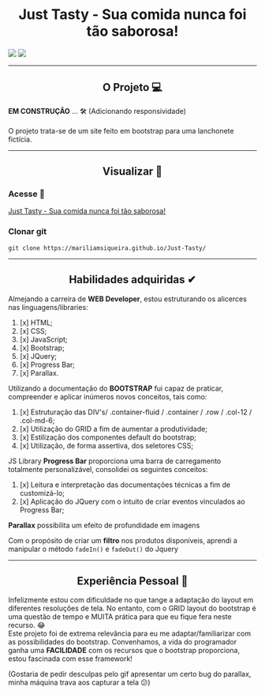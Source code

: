 <div align="center"> <h1>Just Tasty - Sua comida nunca foi tão saborosa!</h1></div>


![](https://github.com/MariliaMSiqueira/Just-Tasty/blob/main/assets/imgs/layout1.gif)
![](https://github.com/MariliaMSiqueira/Just-Tasty/blob/main/assets/imgs/layout2.gif)


---
<div align="center"><h2>O Projeto 💻</h2></div>


**EM CONSTRUÇÃO** ... 🛠  (Adicionando responsividade) <br>
<br>
O projeto trata-se de um site feito em bootstrap para uma lanchonete fictícia. <br>

---

<div align="center"><h2>Visualizar 👀</h2></div>


### Acesse 🔗
[Just Tasty - Sua comida nunca foi tão saborosa!](mariliamsiqueira.github.io/just-tasty/)

### Clonar git

    git clone https://mariliamsiqueira.github.io/Just-Tasty/ 

 ---
<div align="center"><h2>Habilidades adquiridas ✔</h2></div>

Almejando a carreira de **WEB Developer**, estou estruturando os alicerces nas linguagens/libraries:
1. [x] HTML;
1. [x] CSS;
2. [x] JavaScript;
3. [x] Bootstrap;
4. [x] JQuery;
5. [x] Progress Bar;
6. [x] Parallax.

Utilizando a documentação do **BOOTSTRAP** fui capaz de praticar, compreender e aplicar inúmeros novos conceitos,  tais como:
 1. [x] Estruturação das DIV's/   .container-fluid   /   .container   /   .row   / .col-12   /   .col-md-6;
 2. [x] Utilização do GRID a fim de aumentar a produtividade;
 3. [x] Estilização dos componentes default do bootstrap;
 4. [x] Utilização, de forma assertiva, dos seletores CSS;
 
JS Library **Progress Bar** proporciona uma barra de carregamento totalmente personalizável, consolidei os seguintes conceitos:
 1. [x] Leitura e interpretação das documentações técnicas a fim de customizá-lo;
 2. [x] Aplicação do JQuery com o intuito de criar eventos vinculados ao Progress Bar;
  
 **Parallax** possibilita um efeito de profundidade em imagens <br>

Com o propósito de criar um **filtro** nos produtos disponíveis, aprendi a manipular o método `fadeIn()` e `fadeOut()` do Jquery

---

<div align="center"><h2>Experiência Pessoal 🤩</h2></div>

Infelizmente estou com dificuldade no que tange a adaptação do layout em diferentes resoluções de tela. No entanto, com o GRID layout do bootstrap é uma questão de tempo e MUITA prática para que eu fique fera neste recurso. 😂 <br>
Este projeto foi de extrema relevância para eu me adaptar/familiarizar com as possibilidades do bootstrap. Convenhamos, a vida do programador ganha uma **FACILIDADE** com os recursos que o bootstrap proporciona, estou fascinada com esse framework!<br>

(Gostaria de pedir desculpas pelo gif apresentar um certo bug do parallax, minha máquina trava aos capturar a tela 😕)
